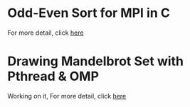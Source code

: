 # Odd-Even Sort for MPI in C
For more detail, click [here](hw1)

# Drawing Mandelbrot Set with Pthread & OMP
Working on it, For more detail, click [here](hw2)